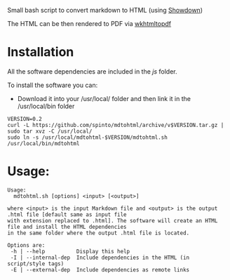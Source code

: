 Small bash script to convert markdown to HTML (using [Showdown](http://showdownjs.com/))

The HTML can be then rendered to PDF via [wkhtmltopdf](https://wkhtmltopdf.org/)

# Installation
All the software dependencies are included in the _js_ folder.

To install the software you can:
 - Download it into your /usr/local/ folder and then link it in the /usr/local/bin folder

```
VERSION=0.2
curl -L https://github.com/spinto/mdtohtml/archive/v$VERSION.tar.gz | sudo tar xvz -C /usr/local/
sudo ln -s /usr/local/mdtohtml-$VERSION/mdtohtml.sh /usr/local/bin/mdtohtml
```

# Usage:

```
Usage:
  mdtohtml.sh [options] <input> [<output>]

where <input> is the input Markdown file and <output> is the output .html file [default same as input file
with extension replaced to .html]. The software will create an HTML file and install the HTML dependencies
in the same folder where the output .html file is located.

Options are:
 -h | --help          Display this help
 -I | --internal-dep  Include dependencies in the HTML (in script/style tags)
 -E | --external-dep  Include dependencies as remote links
```
